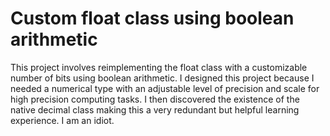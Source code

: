 # Custom float class using boolean arithmetic
This project involves reimplementing the float class with a customizable number of bits using boolean arithmetic. I designed this project because I needed a numerical type with an adjustable level of precision and scale for high precision computing tasks. I then discovered the existence of the native decimal class making this a very redundant but helpful learning experience. I am an idiot.
